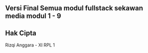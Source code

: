 ## Versi Final Semua modul fullstack sekawan media modul 1 - 9


## Hak Cipta
Rizqi Anggara - XI RPL 1
